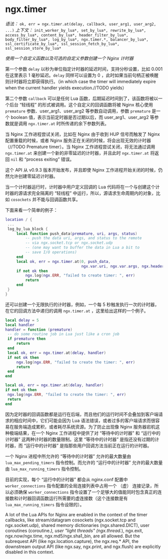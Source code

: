 # ngx.timer

*语法：* `ok, err = ngx.timer.at(delay, callback, user_arg1, user_arg2, ...)`
*上下文：* `init_worker_by_lua*, set_by_lua*, rewrite_by_lua*, access_by_lua*, content_by_lua*, header_filter_by_lua*, body_filter_by_lua*, log_by_lua*, ngx.timer.*, balancer_by_lua*, ssl_certificate_by_lua*, ssl_session_fetch_by_lua*, ssl_session_store_by_lua*`

*使用一个自定义函数以及可选的自定义参数创建一个 Nginx 计时器*

第一个参数 `delay` 以秒为单位指定计时器的延迟时间，支持分秒设置，比如 0.001 在这里表示 1 毫秒延迟。`delay` 同样可以设置为 0 ，此时如果当前句柄正被唤醒则计时器将立即获得执行。（in which case the timer will immediately expire when the current handler yields execution.//TODO yields）

第二个参数 `callback` 可以是任何 Lua 函数，后期延迟时间到了，该函数将被以一个后台 “轻线程” 的形式被调用。这个自定义的回调函数将被 Nginx 核心使用 `premature` 参数、user_arg1、user_arg2 等参数自动调用，参数 `premature` 是一个 boolean 值，表示当前定时器是否过期以后，而 user_arg1、user_arg2 等参数就是调用 `ngx.timer.at` 时所传递的余下参数列表。

当 Nginx 工作进程尝试关闭，比如在 Nginx 由于收到 HUP 信号而触发了 Nginx 配置重载的时候，或者 Nginx 服务正在关闭的时候，将会出现无效的计时器（//TODO Premature timer）。当 Nginx 工作进程尝试关闭，将无法通过调用 `ngx.timer.at` 来创建一个新的非零延迟的计时器，并且此时 `ngx.timer.at` 将返回 `nil` 和 “process exiting” 错误。

这个 API 从 v0.9.3 版本开始发布，并且即使 Nginx 工作进程开始关闭的时候，仍然允许创建零延迟计时器。

当一个计时器运行时，计时器中用户定义回调的 Lua 代码将在一个与创建这个计时器的源请求完全隔离的 “轻线程” 中运行，所以，源请求生命周期内的对象，比如 `cosockets` 并不能与回调函数共享。

下面来看一个简单的例子：

```lua
location / {
 ...
 log_by_lua_block {
     local function push_data(premature, uri, args, status)
         -- push the data uri, args, and status to the remote
         -- via ngx.socket.tcp or ngx.socket.udp
         -- (one may want to buffer the data in Lua a bit to
         -- save I/O operations)
     end
     local ok, err = ngx.timer.at(0, push_data,
                                  ngx.var.uri, ngx.var.args, ngx.header.status)
     if not ok then
         ngx.log(ngx.ERR, "failed to create timer: ", err)
         return
     end
 }
}
```

还可以创建一个无限执行的计时器，例如，一个每 5 秒触发执行一次的计时器，在它的回调方法中递归的调用 `ngx.timer.at` ，这里给出这样的一个例子。

```lua
local delay = 5
local handler
handler = function (premature)
 -- do some routine job in Lua just like a cron job
 if premature then
     return
 end
 local ok, err = ngx.timer.at(delay, handler)
 if not ok then
     ngx.log(ngx.ERR, "failed to create the timer: ", err)
     return
 end
end

local ok, err = ngx.timer.at(delay, handler)
if not ok then
 ngx.log(ngx.ERR, "failed to create the timer: ", err)
 return
end
```

因为定时器的回调函数都是运行在后端，而且他们的运行时间不会叠加到客户端请求的相应时间中，它们可能会因为 Lua 语法错误，或者过多的客户端请求而很容易在服务端造成累积，或者耗尽系统资源。为了防止出现像 Nginx 服务器宕机这种极端结果，在一个 Nginx 工作进程中提供了对 “等待中的计时器” 和 “运行中的计时器” 这两种计时器的数量限制。这里 “等待中的计时器” 是指还没有过期的计时器，而 “运行中的计时器” 是指那些用户回调方法当前正在运行的计时器。

一个 Nginx 进程中所允许的 “等待中的计时器” 允许的最大数量由 `lua_max_pending_timers` 指令控制。而允许的 “运行中的计时器” 允许的最大数量由 `lua_max_running_timers` 指令控制。

目前的实现，每个 “运行中的计时器” 都会从 nginx.conf 配置中 `worker_connections` 指令配置的全局连接列表中占用一个 （虚） 连接记录，所以必须确保 `worker_connections` 指令设置了一个足够大的值能同时包含真正的连接数和计时器回调函数运行所需要的虚连接数（这个连接数是有 `lua_max_running_timers` 指令设限的）。

A lot of the Lua APIs for Nginx are enabled in the context of the timer callbacks, like stream/datagram cosockets (ngx.socket.tcp and ngx.socket.udp), shared memory dictionaries (ngx.shared.DICT), user coroutines (coroutine.*), user "light threads" (ngx.thread.*), ngx.exit, ngx.now/ngx.time, ngx.md5/ngx.sha1_bin, are all allowed. But the subrequest API (like ngx.location.capture), the ngx.req.* API, the downstream output API (like ngx.say, ngx.print, and ngx.flush) are explicitly disabled in this context.
